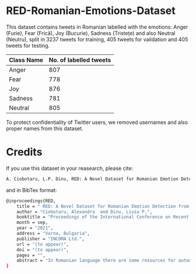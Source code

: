 # RED-Romanian-Emotions-Dataset

This dataset contains tweets in Romanian labelled with the emotions: Anger (Furie), Fear (Frică), Joy (Bucurie), Sadness (Tristețe) and also Neutral (Neutru), split in 3237 tweets for training, 405 tweets for validation and 405 tweets for testing. 

| Class Name | No. of labelled tweets |
| ------- | --- | 
| Anger | 807 | 
| Fear | 778 |
| Joy | 876 |
| Sadness | 781 |
| Neutral | 805 |

To protect confidentiality of Twitter users, we removed usernames and also proper names from this dataset.  

# Credits

If you use this dataset in your reasearch, please cite:  

```bash
A. Ciobotaru, L.P. Dinu, RED: A Novel Dataset for Romanian Emotion Detection from Tweets, Proceedings of the International Conference on Recent Advances in Natural Language Processing (RANLP 2021), ACL Anthology.
```
and in BibTex format: 

```bash
@inproceedings{RED,
    title = " RED: A Novel Dataset for Romanian Emotion Detection from Tweets",
    author = "Ciobotaru, Alexandra  and Dinu, Liviu P.",
    booktitle = "Proceedings of the International Conference on Recent Advances in Natural Language Processing (RANLP 2021)",
    month = sep,
    year = "2021",
    address = "Varna, Bulgaria",
    publisher = "INCOMA Ltd.",
    url = "(to appear)",
    doi = "(to appear)",
    pages = "",
    abstract = "In Romanian language there are some resources for automatic text comprehension, but for Emotion Detection, not lexicon-based, there are none. To cover this gap, we extracted data from Twitter and created the first dataset containing tweets annotated with five types of emotions: joy, fear, sadness, anger and neutral, with the intent of being used for opinion mining and analysis tasks. In this article we present some features of our novel dataset, and create a benchmark to achieve the first supervised machine learning model for automatic Emotion Detection in Romanian short texts. We investigate the performance of four classical machine learning models: Multinomial Naive Bayes, Logistic  Regression, Support Vector Classification and Linear Support Vector Classification. We also investigate more modern approaches like fastText, which makes use of subword information. Lastly, we finetune the Romanian BERT for text classification and our experiments show that the BERTbased model has the best performance for the task of Emotion Detection from Romanian tweets.",
}
```

